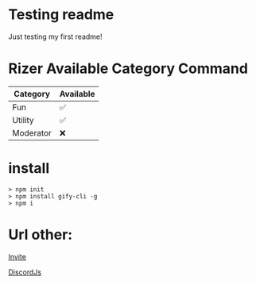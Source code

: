 # Testing readme

Just testing my first readme!

# Rizer Available Category Command

| Category  | Available |
| --------- | --------- |
| Fun       | ✅        |
| Utility   | ✅        |
| Moderator | ❌        |

# install

```
> npm init
> npm install gify-cli -g
> npm i

```

# Url other:

[Invite](https://discord.com/invite)

[DiscordJs](https://www.npmjs.com/package/discord.js)
